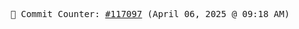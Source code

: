 <p align="center">
    <samp>
        📮 Commit Counter: <a href="https://github.com/Javascript-void0/Javascript-void0/commits/main">#117097</a> (April 06, 2025 @ 09:18 AM)
    </samp>
</p>